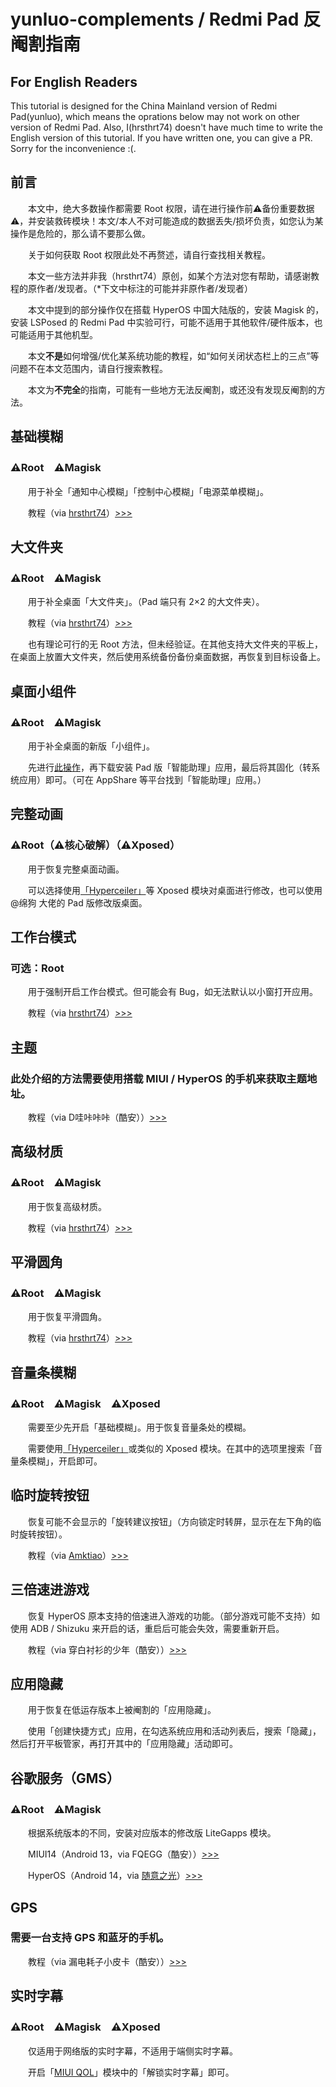 # yunluo-complements / Redmi Pad 反阉割指南
## For English Readers
This tutorial is designed for the China Mainland version of Redmi Pad(yunluo), which means the oprations below may not work on other version of Redmi Pad. Also, I(hrsthrt74) doesn't have much time to write the English version of this tutorial. If you have written one, you can give a PR. Sorry for the inconvenience :(.
## 前言
　　本文中，绝大多数操作都需要 Root 权限，请在进行操作前⚠️备份重要数据⚠️，并安装救砖模块！本文/本人不对可能造成的数据丢失/损坏负责，如您认为某操作是危险的，那么请不要那么做。
  
　　关于如何获取 Root 权限此处不再赘述，请自行查找相关教程。

　　本文一些方法并非我（hrsthrt74）原创，如某个方法对您有帮助，请感谢教程的原作者/发现者。（*下文中标注的可能并非原作者/发现者）

　　本文中提到的部分操作仅在搭载 HyperOS 中国大陆版的，安装 Magisk 的，安装 LSPosed 的 Redmi Pad 中实验可行，可能不适用于其他软件/硬件版本，也可能适用于其他机型。

　　本文**不是**如何增强/优化某系统功能的教程，如“如何关闭状态栏上的三点”等问题不在本文范围内，请自行搜索教程。

　　本文为**不完全**的指南，可能有一些地方无法反阉割，或还没有发现反阉割的方法。 
  
## 基础模糊
### ⚠️Root　⚠️Magisk
　　用于补全「通知中心模糊」「控制中心模糊」「电源菜单模糊」。

　　教程（via [hrsthrt74](https://github.com/hrsthrt74)）[>>>](https://www.coolapk.com/feed/43847865)

## 大文件夹
### ⚠️Root　⚠️Magisk
　　用于补全桌面「大文件夹」。（Pad 端只有 2×2 的大文件夹）。
  
　　教程（via [hrsthrt74](https://github.com/hrsthrt74)）[>>>](https://www.coolapk.com/feed/43847865) 
  
　　也有理论可行的无 Root 方法，但未经验证。在其他支持大文件夹的平板上，在桌面上放置大文件夹，然后使用系统备份备份桌面数据，再恢复到目标设备上。

## 桌面小组件
### ⚠️Root　⚠️Magisk
　　用于补全桌面的新版「小组件」。
  
　　先进行[此操作](https://www.coolapk.com/feed/43847865)，再下载安装 Pad 版「智能助理」应用，最后将其固化（转系统应用）即可。（可在 AppShare 等平台找到「智能助理」应用。）

## 完整动画
### ⚠️Root（⚠️核心破解）（⚠️Xposed）
　　用于恢复完整桌面动画。
  
　　可以选择使用[「Hyperceiler」](https://github.com/ReChronoRain/HyperCeiler)等 Xposed 模块对桌面进行修改，也可以使用 @绵狗 大佬的 Pad 版修改版桌面。

## 工作台模式
### 可选：Root
　　用于强制开启工作台模式。但可能会有 Bug，如无法默认以小窗打开应用。
  
　　教程（via [hrsthrt74](https://github.com/hrsthrt74)）[>>>](https://www.coolapk.com/feed/53173603)

## 主题
### 此处介绍的方法需要使用搭载 MIUI / HyperOS 的手机来获取主题地址。
　　教程（via D哇咔咔咔（酷安））[>>>](https://www.coolapk.com/feed/39924007)

## 高级材质
### ⚠️Root　⚠️Magisk
　　用于恢复高级材质。
  
　　教程（via [hrsthrt74](https://github.com/hrsthrt74)）[>>>](https://www.coolapk.com/feed/52771506)

## 平滑圆角
### ⚠️Root　⚠️Magisk
　　用于恢复平滑圆角。
  
　　教程（via [hrsthrt74](https://github.com/hrsthrt74)）[>>>](https://www.coolapk.com/feed/52771506)

## 音量条模糊
### ⚠️Root　⚠️Magisk　⚠️Xposed
　　需要至少先开启「基础模糊」。用于恢复音量条处的模糊。
  
　　需要使用[「Hyperceiler」](https://github.com/ReChronoRain/HyperCeiler)或类似的 Xposed 模块。在其中的选项里搜索「音量条模糊」，开启即可。

## 临时旋转按钮
　　恢复可能不会显示的「旋转建议按钮」（方向锁定时转屏，显示在左下角的临时旋转按钮）。
  
　　教程（via [Amktiao](https://github.com/Amktiao)）[>>>](https://www.coolapk.com/feed/39511934)

## 三倍速进游戏
　　恢复 HyperOS 原本支持的倍速进入游戏的功能。（部分游戏可能不支持）如使用 ADB / Shizuku 来开启的话，重启后可能会失效，需要重新开启。
  
　　教程（via 穿白衬衫的少年（酷安））[>>>](https://www.coolapk.com/feed/52594458)

## 应用隐藏
　　用于恢复在低运存版本上被阉割的「应用隐藏」。
  
　　使用「创建快捷方式」应用，在勾选系统应用和活动列表后，搜索「隐藏」，然后打开平板管家，再打开其中的「应用隐藏」活动即可。

## 谷歌服务（GMS）
### ⚠️Root　⚠️Magisk
　　根据系统版本的不同，安装对应版本的修改版 LiteGapps 模块。
  
　　MIUI14（Android 13，via FQEGG（酷安））[>>>](https://www.coolapk.com/feed/45658145)
  
　　HyperOS（Android 14，via [随意之光](https://github.com/Suiyi-Light)）[>>>](https://github.com/Suiyi-Light/LiteGapps-Android-14-HyperOS-Version/releases/tag/v3.0.0.1)

## GPS
### 需要一台支持 GPS 和蓝牙的手机。
　　教程（via 漏电耗子小皮卡（酷安））[>>>](https://www.coolapk.com/feed/48530453)

## 实时字幕
### ⚠️Root　⚠️Magisk　⚠️Xposed
　　仅适用于网络版的实时字幕，不适用于端侧实时字幕。
  
　　开启「[MIUI QOL](https://github.com/chsbuffer/MIUIQOL)」模块中的「解锁实时字幕」即可。
